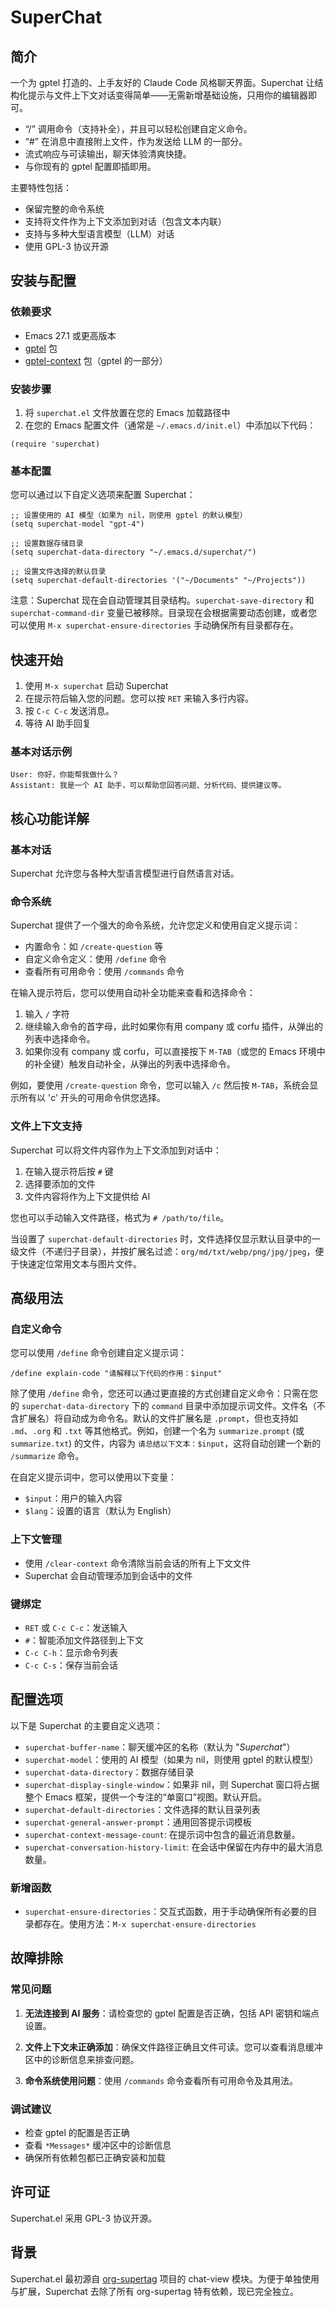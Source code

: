 # SuperChat

## 简介

一个为 gptel 打造的、上手友好的 Claude Code 风格聊天界面。Superchat 让结构化提示与文件上下文对话变得简单——无需新增基础设施，只用你的编辑器即可。

- “/” 调用命令（支持补全），并且可以轻松创建自定义命令。
- “#” 在消息中直接附上文件，作为发送给 LLM 的一部分。
- 流式响应与可读输出，聊天体验清爽快捷。
- 与你现有的 gptel 配置即插即用。

主要特性包括：
- 保留完整的命令系统
- 支持将文件作为上下文添加到对话（包含文本内联）
- 支持与多种大型语言模型（LLM）对话
- 使用 GPL-3 协议开源

## 安装与配置

### 依赖要求

- Emacs 27.1 或更高版本
- [gptel](https://github.com/karthink/gptel) 包
- [gptel-context](https://github.com/karthink/gptel) 包（gptel 的一部分）

### 安装步骤

1. 将 `superchat.el` 文件放置在您的 Emacs 加载路径中
2. 在您的 Emacs 配置文件（通常是 `~/.emacs.d/init.el`）中添加以下代码：

```elisp
(require 'superchat)
```

### 基本配置

您可以通过以下自定义选项来配置 Superchat：

```elisp
;; 设置使用的 AI 模型（如果为 nil，则使用 gptel 的默认模型）
(setq superchat-model "gpt-4") 

;; 设置数据存储目录
(setq superchat-data-directory "~/.emacs.d/superchat/")

;; 设置文件选择的默认目录
(setq superchat-default-directories '("~/Documents" "~/Projects"))
```

注意：Superchat 现在会自动管理其目录结构。`superchat-save-directory` 和 `superchat-command-dir` 变量已被移除。目录现在会根据需要动态创建，或者您可以使用 `M-x superchat-ensure-directories` 手动确保所有目录都存在。

## 快速开始

1. 使用 `M-x superchat` 启动 Superchat
2. 在提示符后输入您的问题。您可以按 `RET` 来输入多行内容。
3. 按 `C-c C-c` 发送消息。
4. 等待 AI 助手回复

### 基本对话示例

```
User: 你好，你能帮我做什么？
Assistant: 我是一个 AI 助手，可以帮助您回答问题、分析代码、提供建议等。
```

## 核心功能详解

### 基本对话

Superchat 允许您与各种大型语言模型进行自然语言对话。

### 命令系统

Superchat 提供了一个强大的命令系统，允许您定义和使用自定义提示词：

- 内置命令：如 `/create-question` 等
- 自定义命令定义：使用 `/define` 命令
- 查看所有可用命令：使用 `/commands` 命令

在输入提示符后，您可以使用自动补全功能来查看和选择命令：
1. 输入 `/` 字符
2. 继续输入命令的首字母，此时如果你有用 company 或 corfu 插件，从弹出的列表中选择命令。
3. 如果你没有 company 或 corfu，可以直接按下 `M-TAB`（或您的 Emacs 环境中的补全键）触发自动补全，从弹出的列表中选择命令。

例如，要使用 `/create-question` 命令，您可以输入 `/c` 然后按 `M-TAB`，系统会显示所有以 'c' 开头的可用命令供您选择。

### 文件上下文支持

Superchat 可以将文件内容作为上下文添加到对话中：

1. 在输入提示符后按 `#` 键
2. 选择要添加的文件
3. 文件内容将作为上下文提供给 AI

您也可以手动输入文件路径，格式为 `# /path/to/file`。

当设置了 `superchat-default-directories` 时，文件选择仅显示默认目录中的一级文件（不递归子目录），并按扩展名过滤：`org/md/txt/webp/png/jpg/jpeg`，便于快速定位常用文本与图片文件。

## 高级用法

### 自定义命令

您可以使用 `/define` 命令创建自定义提示词：

```
/define explain-code "请解释以下代码的作用：$input"
```

除了使用 `/define` 命令，您还可以通过更直接的方式创建自定义命令：只需在您的 `superchat-data-directory` 下的 `command` 目录中添加提示词文件。文件名（不含扩展名）将自动成为命令名。默认的文件扩展名是 `.prompt`，但也支持如 `.md`、`.org` 和 `.txt` 等其他格式。例如，创建一个名为 `summarize.prompt` (或 `summarize.txt`) 的文件，内容为 `请总结以下文本：$input`，这将自动创建一个新的 `/summarize` 命令。

在自定义提示词中，您可以使用以下变量：
- `$input`：用户的输入内容
- `$lang`：设置的语言（默认为 English）

### 上下文管理

- 使用 `/clear-context` 命令清除当前会话的所有上下文文件
- Superchat 会自动管理添加到会话中的文件

### 键绑定

- `RET` 或 `C-c C-c`：发送输入
- `#`：智能添加文件路径到上下文
- `C-c C-h`：显示命令列表
- `C-c C-s`：保存当前会话

## 配置选项

以下是 Superchat 的主要自定义选项：

- `superchat-buffer-name`：聊天缓冲区的名称（默认为 "*Superchat*"）
- `superchat-model`：使用的 AI 模型（如果为 nil，则使用 gptel 的默认模型）
- `superchat-data-directory`：数据存储目录
- `superchat-display-single-window`：如果非 nil，则 Superchat 窗口将占据整个 Emacs 框架，提供一个专注的“单窗口”视图。默认开启。
- `superchat-default-directories`：文件选择的默认目录列表
- `superchat-general-answer-prompt`：通用回答提示词模板
- `superchat-context-message-count`: 在提示词中包含的最近消息数量。
- `superchat-conversation-history-limit`: 在会话中保留在内存中的最大消息数量。

### 新增函数

- `superchat-ensure-directories`：交互式函数，用于手动确保所有必要的目录都存在。使用方法：`M-x superchat-ensure-directories`

## 故障排除

### 常见问题

1. **无法连接到 AI 服务**：请检查您的 gptel 配置是否正确，包括 API 密钥和端点设置。

2. **文件上下文未正确添加**：确保文件路径正确且文件可读。您可以查看消息缓冲区中的诊断信息来排查问题。

3. **命令系统使用问题**：使用 `/commands` 命令查看所有可用命令及其用法。

### 调试建议

- 检查 gptel 的配置是否正确
- 查看 `*Messages*` 缓冲区中的诊断信息
- 确保所有依赖包都已正确安装和加载

## 许可证

Superchat.el 采用 GPL-3 协议开源。

## 背景

Superchat.el 最初源自 [org-supertag](https://github.com/yibie/org-supertag) 项目的 chat-view 模块。为便于单独使用与扩展，Superchat 去除了所有 org-supertag 特有依赖，现已完全独立。
